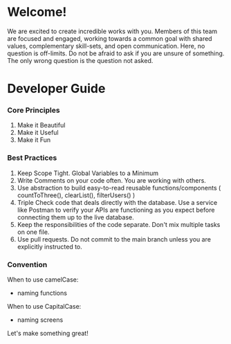 # Welcome!
We are excited to create incredible works with you. Members of this team are focused and engaged, working towards a common goal with shared values, complementary skill-sets, and open communication. Here, no question is off-limits.  Do not be afraid to ask if you are unsure of something. The only wrong question is the question not asked.

# Developer Guide

### Core Principles
1. Make it Beautiful
2. Make it Useful
3. Make it Fun

### Best Practices
1. Keep Scope Tight.  Global Variables to a Minimum
2. Write Comments on your code often.  You are working with others.
3. Use abstraction to build easy-to-read reusable functions/components ( countToThree(), clearList(), filterUsers() )
4. Triple Check code that deals directly with the database. Use a service like Postman to verify your APIs are functioning as you expect before connecting them up to the live database.
5. Keep the responsibilities of the code separate. Don't mix multiple tasks on one file.
6. Use pull requests.  Do not commit to the main branch unless you are explicitly instructed to.

### Convention
When to use camelCase:
- naming functions

When to use CapitalCase:
- naming screens


Let's make something great!
